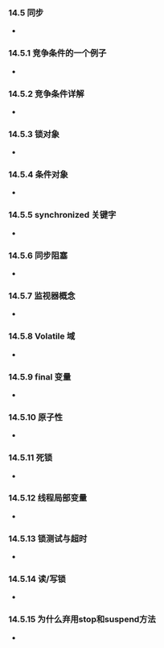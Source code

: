 ### 14.5 同步
- 
### 14.5.1 竞争条件的一个例子
- 
### 14.5.2 竞争条件详解
- 
### 14.5.3 锁对象
-
### 14.5.4 条件对象
-
### 14.5.5 synchronized 关键字
- 
### 14.5.6 同步阻塞
- 
### 14.5.7 监视器概念
- 
### 14.5.8 Volatile 域
- 
### 14.5.9 final 变量
- 
### 14.5.10 原子性
- 
### 14.5.11 死锁
- 
### 14.5.12 线程局部变量
-
### 14.5.13 锁测试与超时
- 
### 14.5.14 读/写锁
- 
### 14.5.15 为什么弃用stop和suspend方法
- 
